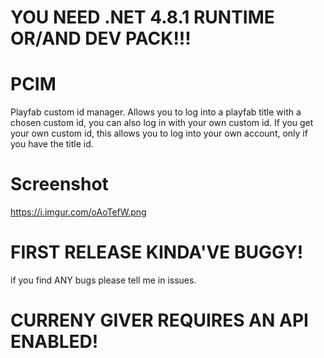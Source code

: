 # YOU NEED .NET 4.8.1 RUNTIME OR/AND DEV PACK!!!

# PCIM
Playfab custom id manager. Allows you to log into a playfab title with a chosen custom id, you can also log in with your own custom id.
If you get your own custom id, this allows you to log into your own account, only if you have the title id.

# Screenshot

https://i.imgur.com/oAoTefW.png


# FIRST RELEASE KINDA'VE BUGGY!

if you find ANY bugs please tell me in issues.

# CURRENY GIVER REQUIRES AN API ENABLED!
